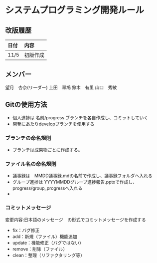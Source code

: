 # システムプログラミング開発ルール

## 改版履歴
|日付|内容|
|:--|:--|
|11/5|初版作成|
## メンバー
望月　杏奈(リーダー)
上田　翠鳩
鈴木　有里
山口　秀敏

## Gitの使用方法
- 個人進捗は 名前/progress ブランチを各自作成し、コミットしていく
- 開発にあたりdevelopブランチを使用する

### ブランチの命名規則
 - ブランチは成果物ごとに作成する。

### ファイル名の命名規則
 - 議事録は　MMDD議事録.mdの名前で作成し、議事録フォルダへ入れる
 - グループ進捗は YYYYMMDDグループ進捗報告.pptxで作成し、progress/group_progressへ入れる
  -

### コミットメッセージ
変更内容:日本語のメッセージ　の形式でコミットメッセージを作成する
 - fix：バグ修正
 - add：新規（ファイル）機能追加
 - update：機能修正（バグではない）
 - remove：削除（ファイル）
 - clean：整理（リファクタリング等）